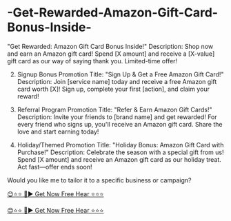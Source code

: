 # -Get-Rewarded-Amazon-Gift-Card-Bonus-Inside-


 "Get Rewarded: Amazon Gift Card Bonus Inside!"
Description: Shop now and earn an Amazon gift card! Spend [X amount] and receive a [X-value] gift card as our way of saying thank you. Limited-time offer!

2. Signup Bonus Promotion
Title: "Sign Up & Get a Free Amazon Gift Card!"
Description: Join [service name] today and receive a free Amazon gift card worth [X]! Sign up, complete your first [action], and claim your reward!

3. Referral Program Promotion
Title: "Refer & Earn Amazon Gift Cards!"
Description: Invite your friends to [brand name] and get rewarded! For every friend who signs up, you'll receive an Amazon gift card. Share the love and start earning today!

4. Holiday/Themed Promotion
Title: "Holiday Bonus: Amazon Gift Card with Purchase!"
Description: Celebrate the season with a special gift from us! Spend [X amount] and receive an Amazon gift card as our holiday treat. Act fast—offer ends soon!

Would you like me to tailor it to a specific business or campaign?


[😊⭐⭐ 🔴► Get Now Free Hear ⭐⭐⭐](https://mkrj.xyz/moz/)


[😊⭐⭐ 🔴► Get Now Free Hear ⭐⭐⭐](https://mkrj.xyz/moz/)
